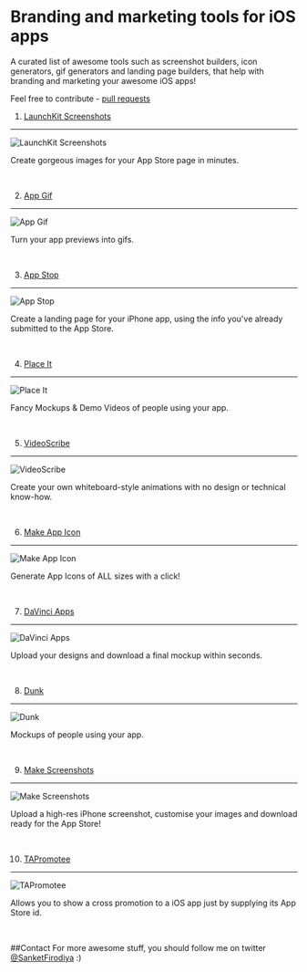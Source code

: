 # Branding and marketing tools for iOS apps
A curated list of awesome tools such as screenshot builders, icon generators, gif generators and landing page builders, that help with branding and marketing your awesome iOS apps!

Feel free to contribute - [pull requests](https://github.com/sanketfirodiya/ios-marketing-resources/pulls)

1. [LaunchKit Screenshots](https://launchkit.io/screenshots) 
---
![LaunchKit Screenshots](https://github.com/sanketfirodiya/ios-marketing-resources/blob/master/Images/LaunchKit.png)

Create gorgeous images for your App Store page in minutes.

<br/>

2. [App Gif](http://appgif.io/)
---
![App Gif](https://github.com/sanketfirodiya/ios-marketing-resources/blob/master/Images/AppGif.png)

Turn your app previews into gifs.

<br/>

3. [App Stop](http://app-stop.appspot.com/)
---
![App Stop](https://github.com/sanketfirodiya/ios-marketing-resources/blob/master/Images/AppStop.png)

Create a landing page for your iPhone app, using the info you've already submitted to the App Store.

<br/>

4. [Place It](https://placeit.net/)
---
![Place It](https://github.com/sanketfirodiya/ios-marketing-resources/blob/master/Images/PlaceIt.png)

Fancy Mockups & Demo Videos of people using your app.

<br/>

5. [VideoScribe](http://www.videoscribe.co/)
---
![VideoScribe](https://github.com/sanketfirodiya/ios-marketing-resources/blob/master/Images/VideoScribe.png)

Create your own whiteboard-style animations with no design or technical know-how.

<br/>

6. [Make App Icon](http://makeappicon.com/)
---
![Make App Icon](https://github.com/sanketfirodiya/ios-marketing-resources/blob/master/Images/MakeAppIcon.png)

Generate App Icons of ALL sizes with a click!

<br/>

7. [DaVinci Apps](http://davinciapps.com/)
---
![DaVinci Apps](https://github.com/sanketfirodiya/ios-marketing-resources/blob/master/Images/DaVinciApps.png)

Upload your designs and download a final mockup within seconds.

<br/>

8. [Dunk](http://dunnnk.com/)
---
![Dunk](https://github.com/sanketfirodiya/ios-marketing-resources/blob/master/Images/Dunk.png)

Mockups of people using your app.

<br/>

9. [Make Screenshots](http://www.makescreenshots.com/)
---
![Make Screenshots](https://github.com/sanketfirodiya/ios-marketing-resources/blob/master/Images/MakeScreenShots.png)

Upload a high-res iPhone screenshot, customise your images and download ready for the App Store!

<br/>

10. [TAPromotee](https://github.com/JanC/TAPromotee)
---
![TAPromotee](https://github.com/sanketfirodiya/ios-marketing-resources/blob/master/Images/Promotee.png)

Allows you to show a cross promotion to a iOS app just by supplying its App Store id.

<br/>

##Contact
For more awesome stuff, you should follow me on twitter [@SanketFirodiya](https://twitter.com/sanketfirodiya) :)
